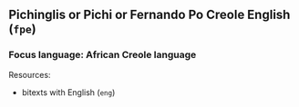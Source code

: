 ## Pichinglis or Pichi or Fernando Po Creole English  (`fpe`)

### Focus language: African Creole language

Resources:
 - bitexts with English (`eng`)